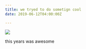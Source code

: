 ```yaml
---
title: we tryed to do sometign cool
date: 2019-06-12T04:00:00Z

---
```

![](/src/images/instant_preview_console.png)

this years was awesome